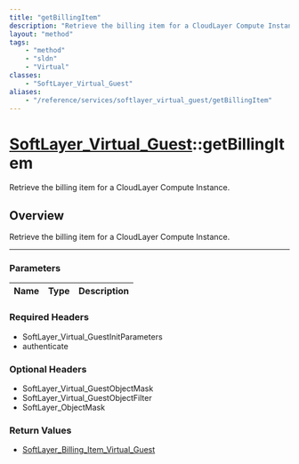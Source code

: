 ```yaml
---
title: "getBillingItem"
description: "Retrieve the billing item for a CloudLayer Compute Instance."
layout: "method"
tags:
    - "method"
    - "sldn"
    - "Virtual"
classes:
    - "SoftLayer_Virtual_Guest"
aliases:
    - "/reference/services/softlayer_virtual_guest/getBillingItem"
---
```

# [SoftLayer_Virtual_Guest](/reference/services/SoftLayer_Virtual_Guest)::getBillingItem


Retrieve the billing item for a CloudLayer Compute Instance.


## Overview 
Retrieve the billing item for a CloudLayer Compute Instance.

-----

### Parameters 
|Name | Type | Description |
| --- | --- | --- |


### Required Headers
* SoftLayer_Virtual_GuestInitParameters
* authenticate


### Optional Headers
* SoftLayer_Virtual_GuestObjectMask
* SoftLayer_Virtual_GuestObjectFilter
* SoftLayer_ObjectMask

### Return Values
* <a href='/reference/datatypes/SoftLayer_Billing_Item_Virtual_Guest'>SoftLayer_Billing_Item_Virtual_Guest </a>





